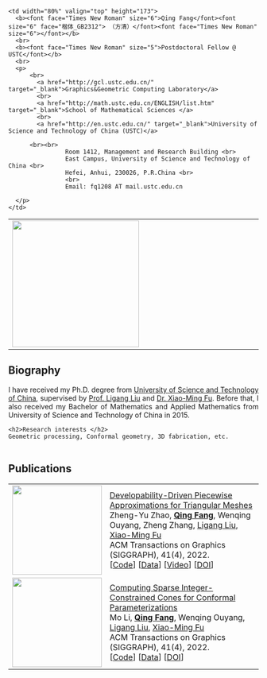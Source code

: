 <!DOCTYPE html PUBLIC "-//W3C//DTD XHTML 1.1//EN" "http://www.w3.org/TR/xhtml11/DTD/xhtml11.dtd">
<html xmlns="http://www.w3.org/1999/xhtml" xml:lang="en" slick-uniqueid="3">
<head>
<meta http-equiv="Content-Type" content="text/html; charset=UTF-8">
<meta name="keywords" content="Qing Fang, University of Science and Technology of China, USTC, 方清, 中科大, computer graphics, geometry"> 
<meta name="description" content="Qing Fang&#39;s home page">
<link rel="stylesheet" href="./Homepage_files/style/jemdoc.css" type="text/css">
<style type="text/css">
</style>
<title>Qing Fang - Homepage</title>
<link rel="shortcut icon" href="./Homepage_files/img/homepage.ico" >
<!--link rel="shortcut icon" type="image/gif" href="./Homepage_files/img/animated_favicon1.gif" -->
</head>


<body>
<div id="layout-content" style="margin-top:25px">

<table  border="0" width="100%"> <tbody>
  <tr>
    <td width="19%" valign="top" height="173">
      <img height="255" id="photo" style="padding: 0pt 30pt 0pt 0pt; float: left; display: inline;" src="./Homepage_files/img/me.jpg">
    </td>
    
    <td width="80%" valign="top" height="173">
      <b><font face="Times New Roman" size="6">Qing Fang</font><font size="6" face="楷体_GB2312"> （方清）</font><font face="Times New Roman" size="6"></font></b>
      <br> 
      <b><font face="Times New Roman" size="5">Postdoctoral Fellow @ USTC</font></b> 
      <br>
      <p>       
          <br>
			<a href="http://gcl.ustc.edu.cn/" target="_blank">Graphics&Geometric Computing Laboratory</a>
			<br>
			<a href="http://math.ustc.edu.cn/ENGLISH/list.htm" target="_blank">School of Mathematical Sciences </a>
			<br>
			<a href="http://en.ustc.edu.cn/" target="_blank">University of Science and Technology of China (USTC)</a>

          <br><br>
					Room 1412, Management and Research Building <br>
					East Campus, University of Science and Technology of China <br>
					Hefei, Anhui, 230026, P.R.China <br>
					<br>
					Email: fq1208 AT mail.ustc.edu.cn

      </p>
    </td>
  </tr>
</tbody> </table>


<table  border="0" width="100%"> <tbody>
   <tr>
    <h2>Biography</h2>
    <p style="text-align:justify;">
      I have received my Ph.D. degree from <a href="http://en.ustc.edu.cn/" target="_blank">University of Science and Technology of China</a>,
      supervised by <a href="http://staff.ustc.edu.cn/~lgliu">Prof. Ligang Liu</a> and <a href="http://staff.ustc.edu.cn/~fuxm">Dr. Xiao-Ming Fu</a>.
	Before that, I also received my Bachelor of Mathematics and Applied Mathematics from University of Science and Technology of China in 2015.
    </p>
  </tr>
 
    <h2>Research interests </h2>
    Geometric processing, Conformal geometry, 3D fabrication, etc.

<!--  
  <tr>
    <h2>News</h2>
    <ul style="list-style-type:disc">
      <li> Sep. 19, 2018: . </li>
    </ul>
  </tr>
  -->
  
</tbody></table>

<table  border="0" width="100%"> <tbody>
<h2>Publications</h2>

<!-- Developability-Driven Piecewise Approximations for Triangular Meshes -->
<tr>
  <td>
    <div align="center">
      <img width="180" src="./Developability/EdgeDevelop.png" alt="">
    </div>
  </td>
  <td>
    <a href="https://qingfang1208.github.io" target="_blank">Developability-Driven Piecewise Approximations for Triangular Meshes</a>        
    <br>
    Zheng-Yu Zhao,
    <a href="https://qingfang1208.github.io" target="_blank"><strong>Qing Fang</strong></a>, 
    Wenqing Ouyang,
    Zheng Zhang,
    <a href="http://staff.ustc.edu.cn/~lgliu" target="_blank">Ligang Liu</a>, 
    <a href="http://staff.ustc.edu.cn/~fuxm" target="_blank">Xiao-Ming Fu</a>
    <br> 
    ACM Transactions on Graphics (SIGGRAPH), 41(4), 2022. 
    <br>
    [<a href="https://qingfang1208.github.io" target="_blank">Code</a>]
	  [<a href="https://qingfang1208.github.io" target="_blank">Data</a>]
    [<a href="https://qingfang1208.github.io" target="_blank">Video</a>]
    [<a href="https://qingfang1208.github.io" target="_blank">DOI</a>]
  </td>
</tr>

<!-- Computing Sparse Integer-Constrained Cones for Conformal Parameterizations -->
<tr>
  <td>
    <div align="center">
      <img width="180" src="./Sparse_Intcones/intcone.png" alt="">
    </div>
  </td>
  <td>
    <a href="https://qingfang1208.github.io" target="_blank">Computing Sparse Integer-Constrained Cones for Conformal Parameterizations</a>        
    <br>
    Mo Li,
    <a href="https://qingfang1208.github.io" target="_blank"><strong>Qing Fang</strong></a>, 
    Wenqing Ouyang,
    <a href="http://staff.ustc.edu.cn/~lgliu" target="_blank">Ligang Liu</a>, 
    <a href="http://staff.ustc.edu.cn/~fuxm" target="_blank">Xiao-Ming Fu</a>
    <br> 
    ACM Transactions on Graphics (SIGGRAPH), 41(4), 2022. 
    <br>
    [<a href="https://qingfang1208.github.io" target="_blank">Code</a>]
	  [<a href="https://qingfang1208.github.io" target="_blank">Data</a>]
    [<a href="https://qingfang1208.github.io" target="_blank">DOI</a>]
  </td>
</tr>


</div>
</body>
</html>
